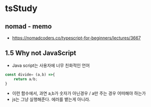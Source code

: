 # tsStudy

## nomad - memo
- https://nomadcoders.co/typescript-for-beginners/lectures/3667

## 1.5 Why not JavaScript
- Java script는 사용자에 너무 친화적인 언어

```javascript
const divide= (a,b) =>{
    return a/b;
}
```
- 이런 함수에서, 과연 a,b가 숫자가 아닌경우 / a만 주는 경우 어떠해야 하는가
- js는 그냥 실행해준다. 에러를 뱉는게 아니라.